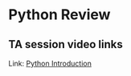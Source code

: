 # Python Review


## TA session video links

Link: [Python Introduction](https://drive.google.com/file/d/1h87oBUv2sOU6I4qMnUHUXtkjUVgQKEx3/view?usp=sharing)
   

